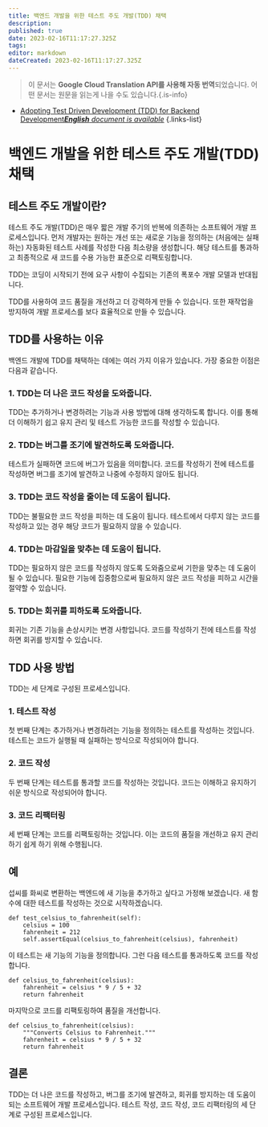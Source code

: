 ```yaml
---
title: 백엔드 개발을 위한 테스트 주도 개발(TDD) 채택
description: 
published: true
date: 2023-02-16T11:17:27.325Z
tags: 
editor: markdown
dateCreated: 2023-02-16T11:17:27.325Z
---
```


> 이 문서는 **Google Cloud Translation API를 사용해 자동 번역**되었습니다.
어떤 문서는 원문을 읽는게 나을 수도 있습니다.{.is-info}



- [Adopting Test Driven Development (TDD) for Backend Development***English** document is available*](/en/Knowledge-base/Backend/adopting-test-driven-development-tdd-for-backend-development)
{.links-list}


# 백엔드 개발을 위한 테스트 주도 개발(TDD) 채택

## 테스트 주도 개발이란?

테스트 주도 개발(TDD)은 매우 짧은 개발 주기의 반복에 의존하는 소프트웨어 개발 프로세스입니다. 먼저 개발자는 원하는 개선 또는 새로운 기능을 정의하는 (처음에는 실패하는) 자동화된 테스트 사례를 작성한 다음 최소량을 생성합니다. 해당 테스트를 통과하고 최종적으로 새 코드를 수용 가능한 표준으로 리팩토링합니다.

TDD는 코딩이 시작되기 전에 요구 사항이 수집되는 기존의 폭포수 개발 모델과 반대됩니다.

TDD를 사용하여 코드 품질을 개선하고 더 강력하게 만들 수 있습니다. 또한 재작업을 방지하여 개발 프로세스를 보다 효율적으로 만들 수 있습니다.

## TDD를 사용하는 이유

백엔드 개발에 TDD를 채택하는 데에는 여러 가지 이유가 있습니다. 가장 중요한 이점은 다음과 같습니다.

### 1. TDD는 더 나은 코드 작성을 도와줍니다.

TDD는 추가하거나 변경하려는 기능과 사용 방법에 대해 생각하도록 합니다. 이를 통해 더 이해하기 쉽고 유지 관리 및 테스트 가능한 코드를 작성할 수 있습니다.

### 2. TDD는 버그를 조기에 발견하도록 도와줍니다.

테스트가 실패하면 코드에 버그가 있음을 의미합니다. 코드를 작성하기 전에 테스트를 작성하면 버그를 조기에 발견하고 나중에 수정하지 않아도 됩니다.

### 3. TDD는 코드 작성을 줄이는 데 도움이 됩니다.

TDD는 불필요한 코드 작성을 피하는 데 도움이 됩니다. 테스트에서 다루지 않는 코드를 작성하고 있는 경우 해당 코드가 필요하지 않을 수 있습니다.

### 4. TDD는 마감일을 맞추는 데 도움이 됩니다.

TDD는 필요하지 않은 코드를 작성하지 않도록 도와줌으로써 기한을 맞추는 데 도움이 될 수 있습니다. 필요한 기능에 집중함으로써 필요하지 않은 코드 작성을 피하고 시간을 절약할 수 있습니다.

### 5. TDD는 회귀를 피하도록 도와줍니다.

회귀는 기존 기능을 손상시키는 변경 사항입니다. 코드를 작성하기 전에 테스트를 작성하면 회귀를 방지할 수 있습니다.

## TDD 사용 방법

TDD는 세 단계로 구성된 프로세스입니다.

### 1. 테스트 작성

첫 번째 단계는 추가하거나 변경하려는 기능을 정의하는 테스트를 작성하는 것입니다. 테스트는 코드가 실행될 때 실패하는 방식으로 작성되어야 합니다.

### 2. 코드 작성

두 번째 단계는 테스트를 통과할 코드를 작성하는 것입니다. 코드는 이해하고 유지하기 쉬운 방식으로 작성되어야 합니다.

### 3. 코드 리팩터링

세 번째 단계는 코드를 리팩토링하는 것입니다. 이는 코드의 품질을 개선하고 유지 관리하기 쉽게 하기 위해 수행됩니다.

## 예

섭씨를 화씨로 변환하는 백엔드에 새 기능을 추가하고 싶다고 가정해 보겠습니다. 새 함수에 대한 테스트를 작성하는 것으로 시작하겠습니다.

```
def test_celsius_to_fahrenheit(self):
    celsius = 100
    fahrenheit = 212
    self.assertEqual(celsius_to_fahrenheit(celsius), fahrenheit)
```

이 테스트는 새 기능의 기능을 정의합니다. 그런 다음 테스트를 통과하도록 코드를 작성합니다.

```
def celsius_to_fahrenheit(celsius):
    fahrenheit = celsius * 9 / 5 + 32
    return fahrenheit
```

마지막으로 코드를 리팩토링하여 품질을 개선합니다.

```
def celsius_to_fahrenheit(celsius):
    """Converts Celsius to Fahrenheit."""
    fahrenheit = celsius * 9 / 5 + 32
    return fahrenheit
```

## 결론

TDD는 더 나은 코드를 작성하고, 버그를 조기에 발견하고, 회귀를 방지하는 데 도움이 되는 소프트웨어 개발 프로세스입니다. 테스트 작성, 코드 작성, 코드 리팩터링의 세 단계로 구성된 프로세스입니다.